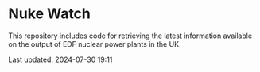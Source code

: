 # Nuke Watch

This repository includes code for retrieving the latest information available on the output of EDF nuclear power plants in the UK.

Last updated: 2024-07-30 19:11
